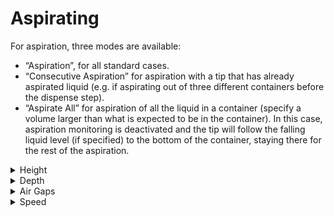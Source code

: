# Aspirating

For aspiration, three modes are available:

* “Aspiration”, for all standard cases.
* “Consecutive Aspiration” for aspiration with a tip that has already aspirated liquid (e.g. if aspirating out of three different containers before the dispense step).
* “Aspirate All” for aspiration of all the liquid in a container (specify a volume larger than what is expected to be in the container). In this case, aspiration monitoring is deactivated and the tip will follow the falling liquid level (if specified) to the bottom of the container, staying there for the rest of the aspiration.

<details>

<summary>Height</summary>



The most important condition for a successful aspiration is to make sure that the tip dips into the liquid. Another important point is to prevent the tip from withdrawing from the liquid during the complete aspiration step.

To make a good contact between the tip and the liquid, the positioning modes are available:

### 1. Fixed height

For the fixed height, a value must be chosen which ensures that the tip is permanently below the liquid level. The programmer must prevent aspiration of air instead of liquid.

### 2. Liquid Level Detection, LLD

Vigorously and with more care, the liquid level of the vessel to be aspirated from can be detected. This can be provided by the Microlab STAR Liquid Level Detection (LLD) feature based on either capacitive (cLLD) or pressure (pLLD) signal detection.

</details>

<details>

<summary>Depth</summary>

### Submerge Depth

Once the liquid surface is detected, an additional immersion depth of 2mm (specified by default) is used to prevent the aspiration of air.

### ‌Following the Liquid Level

The tip follows the decreasing liquid level (specified by default) according to the aspirated volume. The distance covered while following the liquid level is computed from the known geometry of the liquid container.

</details>

<details>

<summary>Air Gaps</summary>

## Blow out air

The first step within an aspiration and dispense cycle is to aspirate a variable amount of “blow-out” air, which is used at the end of the (last) dispense, to blow all the liquid out of the tip. This is done with the tips still in the air.

## Transport Air

After pulling out of the liquid and before moving to the target container, a variable amount of transport air is aspirated to prevent droplet formation.

At the end of an aspiration step the situation in the tip is as shown below.

<img src="../../../../../../.gitbook/assets/image (64) (1) (1).png" alt="" data-size="original">

When using a fixed height aspiration (or dispense), the position of the transport air intake can be defined by the parameter “Retract distance for transport air”. Using this value makes sure that the tip’s end is out of liquid before aspirating the transport air.

<img src="../../../../../../.gitbook/assets/Image_1362.jpg" alt="" data-size="original">

</details>

<details>

<summary>Speed</summary>

### Swap Speed

In order to prevent droplets at the tip/needle orifice, the pipetting channel is moving at a slow speed out of the liquid.

</details>
